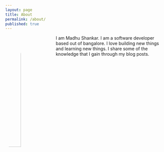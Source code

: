 ```yaml
---
layout: page
title: About
permalink: /about/
published: true
---
```

<style>
.img-circle {
    border-radius: 50%;
    float: left;
    margin-top: 5px;
    margin-bottom: 5px;
    margin-right: 5px;
    margin-left: 5px;
}
</style>

<img class="img-circle" src="/blog/images/MadhuShankar_Pic.jpg" width="30%"> I am Madhu Shankar. I am a software developer based out of bangalore. I love building new things and learning new things. I share some of the knowledge that I gain through my blog posts.
